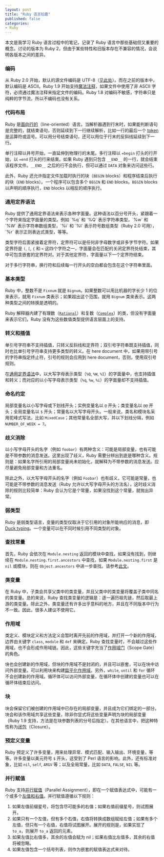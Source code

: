 ```yaml
---
layout: post
title: "Ruby 语言拾趣"
published: false
categories:
- Ruby
---
```


本文是我学习 Ruby 语言过程中的笔记，记录了 Ruby 语言中那些基础但又重要的概念。讨论的版本为 Ruby 2，但由于某些特性和旧版本存在不兼容的情况，会说明各版本之间的差异。

### 编码
从 Ruby 2.0 开始，默认的源文件编码是 UTF-8（[见此处][1]）。而在之前的版本中，默认编码是 ASCII。Ruby 1.9 开始支持[魔法注释][2]，如果文件中使用了非 ASCII 字符，必须通过魔法注释来指定文件的编码。Ruby 1.8 对编码不敏感，字符串只是纯粹的字节流，所以不编码也没有关系。

### 代码布局
Ruby 是[面向行的][3]（line-oriented）语言。当解析器遇到行末时，如果能判断语句是完整的，就结束语句，否则延续到下一行继续解析，比如一行的最后一个 [token][4] 是运算符或逗号。可以用分号结束语句，还可以用位于行末的反斜线延续到下一行。

单行注释以井号开始，一直延伸到物理行的末尾。多行注释以 `=begin` 打头的行开始，以 `=end` 打头的行来结束。如果 Ruby 遇到只包含 `__END__` 的一行，就会结束该程序文件。`__END__` 之后的行不会执行，但可以通过 `DATA` 对象来访问这些行。

此外，Ruby 还允许指定文件加载时执行的块（`BEGIN` blocks）和程序结束后执行的块（`END` blocks）。一个程序可以包含多个 `BEGIN` 和 `END` blocks，`BEGIN` blocks 以声明的顺序执行，`END` blocks 以相反的顺序执行。

<h3 id="GDS">通用定界语法</h3>
Ruby 提供了通用定界语法来表示各种字面量。这种语法以百分号开头，紧跟着一个字符来指定字面量的类型。例如 `%q` 和 `%Q` 表示字符串类型，`%w` 和 `%W` 表示字符串数组类型，`%i` 和 `%I` 表示符号数组类型（Ruby 2.0 可用），`%r` 表示正则表达式类型，等等。

类型字符后面紧接着定界符，定界符可以是任何非字母数字或非多字节字符。如果定界符是 `(`, `[`, `{` 和 `<` 这四个字符之一，字面量会在匹配的关闭定界符处结束，其中可包含嵌套的定界符对。对于其他定界符，字面量以下一个定界符结束。

对于多行字符串，换行符和后续每一行开头的空白都会包含在这个字符串里面。

### 基本类型
Ruby 中，整数不是 `Fixnum` 就是 `Bignum`。如果整数可以用比机器的字长少 1 的位来表示，就用 `Fixnum` 类表示；如果超出这个范围，就用 `Bignum` 类来表示。这两种类型之间的转换是透明的。

Ruby 解释器内建了有理数（[`Rational`][5]）和复数（[`Complex`][6]）的类，但没有字面量来表示它们，Ruby 没有为这些数值类型提供语言层面上的支持。

### 转义和插值
单引号字符串不支持插值，只转义反斜线和定界符；双引号字符串既支持插值，同时也比单引号字符串支持更多类型的转义。在 here document 中，如果用带引号的字符串指定终止符，引号的规则会应用到 here document，否则，使用双引号规则。

在[通用定界语法][7]中，以大写字母表示类型（`%Q`, `%W`, `%I`）的字面量中，也支持插值和转义；而对应的以小写字母表示类型（`%q`, `%w`, `%i`）的字面量却不支持插值。

### 命名约定
局部变量名以小写字母或下划线开头；实例变量名以 `@` 开头；类变量名以 `@@` 开头；全局变量名以 `$` 开头；常量名以大写字母开头。一般来说，类名和模块名采用驼峰式写法，比如 `MixedCase`；其他常量名全部大写，并以下划线分隔，例如 `NUMBER_OF_WEEK = 7`。

### 歧义消除
以小写字母开头的名字（例如 `foobar`）有两种含义：可能是局部变量，也有可能是不带参数的消息发送。这里出现了歧义，Ruby 需要分辨出到底是哪种含义。规则是：如果名字所引用的局部变量尚未初始化，就解释为不带参数的消息发送。应尽量避免局部变量和方法重名。

除此之外，以大写字母开头的名字（例如 `Foobar`）也有歧义，它可能是常量，也可能是不带参数的消息发送（Ruby 允许以大写字母开头的方法名），这时歧义消除的规则比较简单：Ruby 会认为它是个常量，如果没找到这个常量，就抛出异常。

### 弱类型
Ruby 是弱类型语言，变量的类型仅取决于它引用的对象所能响应的消息，即 [Duck typing][8]。一个变量可以在不同时候引用不同类型的对象。

### 查找常量
首先，Ruby 会依次在 `Module.nesting` 返回的模块中查找，如果没有找到，则继续在 `Module.nesting.first.ancestors` 中查找，如果 `Module.nesting.first` 是 `nil` 或模块，则在 `Object.ancestors` 中进一步查找。请参考[此文][10]。

### 类变量
在 Ruby 中，子类会共享父类中的类变量，并且父类中的类变量将覆盖子类中同名的类变量。总的来说，Ruby 查找类变量的逻辑是：逐一遍历祖先链，然后取最上游的类变量。除此之外，类变量还有许多出乎意料的地方，并且在不同版本中行为不一致。因此，很多人建议不使用它。

### 作用域
类定义、模块定义和方法定义会暂时离开先前的作用域，并打开一个新的作用域，边界由关键字 `class`, `module` 和 `def` 来确定。Ruby 查找变量时，不会越过这些作用域，也不会形成作用域链。因此，这些关键字充当了[作用域门][11]（Scope Gate）的角色。

块也会创建新的作用域，但块的作用域不是封闭的，并且可以嵌套，可以在块中访问外部变量。可以利用块来构建[扁平化作用域][12]。另外，`while`, `until` 和 `for` 循环不会创建新的作用域。循环体可以访问外部变量，在循环体中创建的变量也可以在循环体结束后访问。

### 块
块会保留它们被创建的作用域中已存在的局部变量，并且成为它们绑定的一部分。块会和该作用域共享这些变量，除非你显式将这些变量声明为块的局部变量（Ruby 1.9 支持，方法是在块参数列表的分号后指定）。在其他语言中，把这种特性称为[闭包][13]（Closure）。

### 预定义变量
Ruby 预定义了许多变量，用来处理异常、模式匹配、输入输出、环境变量，等等。许多变量以美元符号 `$` 开头，这受到了 Perl 语言的影响。此外，还有标准对象，比如 `nil`, `self`, `ARGV` 等；以及全局常量，比如 `DATA`, `FALSE`, `NIL` 等。

### 并行赋值
Ruby 支持[并行赋值][14]（Parallel Assignment），即在一个赋值表达式中，可能有一个或多个[左值和右值][15]。并行赋值遵循以下规则：

1. 如果左值前缀星号，将包含尽可能多的右值；如果右值前缀星号，则试图展开。
2. 如果只有一个左值，但有多个右值，右值将转换成数组赋给左值；如果有多个左值，但只有一个右值，右值将试图展开。展开的规则是，如果实现了 `to_a`，则展开 `to_a` 返回的元素。
3. 如果左值比右值多，其余的左值会赋为 nil；如果右值比左值多，其余的右值将被忽略。
4. 如果左值包含一个括号列表，则作为嵌套的赋值表达式来对待。




[1]: https://bugs.ruby-lang.org/issues/6679
[2]: http://en.wikibooks.org/wiki/Ruby_Programming/Encoding#Using_Encodings
[3]: http://en.wikipedia.org/wiki/Line-oriented_programming_language
[4]: http://en.wikipedia.org/wiki/Token_(parser)#Token
[5]: http://www.ruby-doc.org/core-2.0.0/Rational.html
[6]: http://www.ruby-doc.org/core-2.0.0/Complex.html
[7]: #GDS
[8]: http://en.wikipedia.org/wiki/Duck_typing
[9]: http://cirw.in/blog/constant-lookup
[10]: http://cirw.in/blog/constant-lookup
[11]: http://hopsoft.github.io/blog/ruby-metaprogramming-idioms/#scope_gate
[12]: http://hopsoft.github.io/blog/ruby-metaprogramming-idioms/#flat_scope
[13]: http://en.wikipedia.org/wiki/Closure_(computer_programming)
[14]: http://en.wikipedia.org/wiki/Assignment_(computer_science)#Parallel_assignment
[15]: http://en.wikipedia.org/wiki/Value_(computer_science)#Assignment:_l-values_and_r-values
